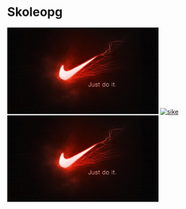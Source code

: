 # Skoleopg

<html>
<head>
<meta charset="UTF-8">
<meta name="viewport" content="width=device-width, initial-scale=1.0">
<link href="index.c><ss" rel="stylesheet" type"text/css">
</head>

<body>
  <a href="nike.jpg"><img src="nike.jpg" height="200" width="350" class="img_space" alt="nike"></a>
  <a href="sikesikesike.jpg"><img src="sikesikesike.jpg" height="200" width="350" class="img_space" alt="sike"></a>
  <img src="nike.jpg" height="200" width="350" alt="nike"></a>
</body>
</html>


</body>
</html>
